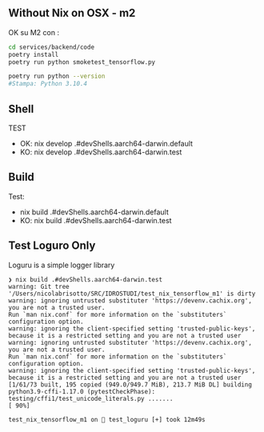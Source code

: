
## Without Nix on OSX - m2 

OK su M2 con : 
```bash
cd services/backend/code
poetry install
poetry run python smoketest_tensorflow.py

poetry run python --version              
#Stampa: Python 3.10.4

```

## Shell

TEST
- OK: nix develop .#devShells.aarch64-darwin.default 
- KO: nix develop .#devShells.aarch64-darwin.test

## Build
Test:
- nix build .#devShells.aarch64-darwin.default
- KO: nix build .#devShells.aarch64-darwin.test



## Test Loguro Only
Loguru is a simple logger library

```
❯ nix build .#devShells.aarch64-darwin.test   
warning: Git tree '/Users/nicolabrisotto/SRC/IDROSTUDI/test_nix_tensorflow_m1' is dirty
warning: ignoring untrusted substituter 'https://devenv.cachix.org', you are not a trusted user.
Run `man nix.conf` for more information on the `substituters` configuration option.
warning: ignoring the client-specified setting 'trusted-public-keys', because it is a restricted setting and you are not a trusted user
warning: ignoring untrusted substituter 'https://devenv.cachix.org', you are not a trusted user.
Run `man nix.conf` for more information on the `substituters` configuration option.
warning: ignoring the client-specified setting 'trusted-public-keys', because it is a restricted setting and you are not a trusted user
[1/61/73 built, 195 copied (949.0/949.7 MiB), 213.7 MiB DL] building python3.9-cffi-1.17.0 (pytestCheckPhase): testing/cffi1/test_unicode_literals.py .......                           [ 90%]

test_nix_tensorflow_m1 on  test_loguru [+] took 12m49s
```
